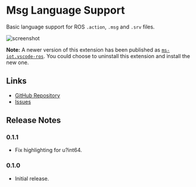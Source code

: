# Msg Language Support

Basic language support for ROS `.action`, `.msg` and `.srv` files.

![screenshot](https://cloud.githubusercontent.com/assets/31570/16221779/ec4f7ce6-37d7-11e6-8dfb-e5e1e2177ee6.png)

**Note:** A newer version of this extension has been published as [`ms-iot.vscode-ros`](https://marketplace.visualstudio.com/items?itemName=ms-iot.vscode-ros). You could choose to uninstall this extension and install the new one.

## Links

* [GitHub Repository](https://github.com/ajshort/vscode-msg)
* [Issues](https://github.com/ajshort/vscode-msg/issues)

## Release Notes

### 0.1.1

* Fix highlighting for u?int64.

### 0.1.0

* Initial release.
